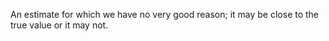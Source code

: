 An estimate for which we have no very good reason; it may be close to
the true value or it may not.
